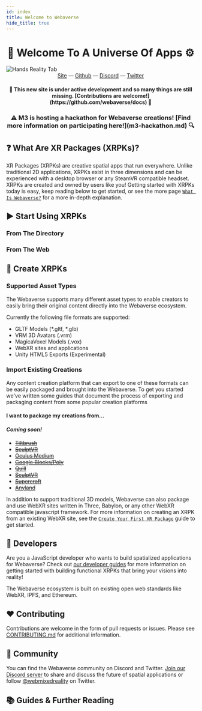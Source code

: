 ```yaml
---
id: index
title: Welcome to Webaverse
hide_title: true
---
```


<h1 align="center"><b>🌌 Welcome To A Universe Of Apps ⚙️</b></h1>

<img alt="Hands Reality Tab" src="https://user-images.githubusercontent.com/29695350/55507781-0e463300-561e-11e9-9b1a-f43b8259d041.gif">

<div align="center">
  <a href="https://webaverse.com" target="_blank">Site</a>
  &mdash;
  <a href="https://github.com/webaverse/" target="_blank">Github</a>
  &mdash;
  <a href="https://discord.gg/MQNUGgB" target="_blank">Discord</a>
  &mdash;
  <a href="https://twitter.com/webmixedreality" target="_blank">Twitter</a>
</div>

<h4 align="center">🚧 This new site is under active development and so many things are still missing. [Contributions are welcome!](https://github.com/webaverse/docs) 🧰</h4>
<h3 align="center">⚠️ M3 is hosting a hackathon for Webaverse creations! [Find more information on participating here!](m3-hackathon.md) 🔍</h3>

## ❓ What Are XR Packages (XRPKs)?

XR Packages (XRPKs) are creative spatial apps that run everywhere. Unlike traditional 2D applications, XRPKs exist in three dimensions and can be experienced with a desktop browser or any SteamVR compatible headset. XRPKs are created and owned by users like you! Getting started with XRPKs today is easy, keep reading below to get started, or see the more page [`What Is Webaverse?`](about.md) for a more in-depth explanation.

## ▶️ Start Using XRPKs

### From The Directory

### From The Web

## 🎨 Create XRPKs

### Supported Asset Types

The Webaverse supports many different asset types to enable creators to easily bring their original content directly into the Webaverse ecosystem.

Currently the following file formats are supported:

* GLTF Models (*.gltf, *.glb)
* VRM 3D Avatars (.vrm)
* MagicaVoxel Models (.vox)
* WebXR sites and applications
* Unity HTML5 Exports (Experimental)

### Import Existing Creations

Any content creation platform that can export to one of these formats can be easily packaged and brought into the Webaverse. To get you started we've written some guides that document the process of exporting and packaging content from some popular creation platforms

#### I want to package my creations from...
#### _Coming soon!_
* [~~Tiltbrush~~](index.md)
* [~~SculptVR~~](index.md)
* [~~Oculus Medium~~](index.md)
* [~~Google Blocks/Poly~~](index.md)
* [~~Quill~~](index.md)
* [~~SculptVR~~](index.md)
* [~~Supercraft~~](index.md)
* [~~Anyland~~](index.md)

In addition to support traditional 3D models, Webaverse can also package and use WebXR sites written in Three, Babylon, or any other WebXR compatible javascript framework. For more information on creating an XRPK from an existing WebXR site, see the [`Create Your First XR Package`](creating-an-xrpk.md) guide to get started.

## 🦸 Developers

Are you a JavaScript developer who wants to build spatialized applications for Webaverse? Check out [our developer guides](getting-started.md) for more information on getting started with building functional XRPKs that bring your visions into reality!

The Webaverse ecosystem is built on existing open web standards like WebXR, IPFS, and Ethereum.

## ❤️ Contributing

Contributions are welcome in the form of pull requests or issues. Please see [CONTRIBUTING.md](https://github.com/webaverse/docs/blob/master/CONTRIBUTING.md) for additional information.

## 💬 Community

You can find the Webaverse community on Discord and Twitter. [Join our Discord server](https://discord.gg/MQNUGgB) to share and discuss the future of spatial applications or follow [@webmixedreality](https://twitter.com/webmixedreality/) on Twitter.

## 📚 Guides & Further Reading

